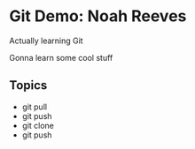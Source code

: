 # Git Demo: Noah Reeves

Actually learning Git

Gonna learn some cool stuff

## Topics
- git pull
- git push
- git clone
- git push